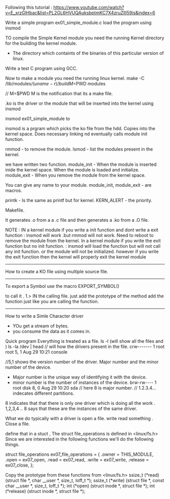 Following this tutorial : https://www.youtube.com/watch?v=E_xrzGlHbac&list=PL2GL6HVUQAuksbptmKC7X4zruZlIl59is&index=6

Write a simple program
	ex01_simple_module.c
load the program
	using insmod

TO compile the Simple Kernel module you need the running Kernel directory for the building the kernel module. 
- The directory which containts of the binaries of this particular version of linux. 

Write a test C program using GCC. 

Now to make a module you need the running linux kernel. 
make -C /lib/modules/$(uname -r)/build M=$PWD modules

 
// M=$PWD M is the notification that its a make file. 

 .ko is the driver or the module that will be inserted into the kernel using insmod

insmod ex01_simple_module to 

insmod is a prgram which picks the ko file from the hdd. Copies into the kernel space. Does necessary linking nd eventually calls module init function. 

rmmod - to remove the module. 
lsmod - list the modules present in the kernel. 


we have written two function.
	module_init - When the module is inserted inide the kernel space. When the module is loaded and initialize. 
	module_exit - When you remove the module from the kernel space.

You can give any name to your module. 
	module_init, module_exit - are macros. 

printk - Is the same as printf but for kernel. 
KERN_ALERT - the priority. 

Makefile. 

It generates .o from a a .c file and then generates a .ko from a .O file. 
 
NOTE :
IN a kernel module if you write a init function and dont write a exit function : insmod will work .but rmmod will not work. Need to reboot to remove the module from the kernel. 
In a kernel module if you write the exit function but no init function. : insmod will load the function but will not call any init function. or the module will not be initialized. however if you write the exit function then the kernel will properly exit the kernel module

----------- 
How to create a KO file using multiple source file. 

-----------
To export a Symbol use the macro 
EXPORT_SYMBOL(<name of the function that you want to export or a global variable>)

to call it . 
1.> IN the calling file. 
	just add the prototype of the method
	add the function just like you are calling the function. 

-----------
How to write a Simle Character driver 
 - YOu get a stream of bytes. 
 - you consume the data as it comes in. 

Quick program 
Everything is treated as a file. 
ls -l (will show all the files and )
ls -la /dev | head // will how the drivers present in the file. 
crw-------  1 root root        5,   1 Aug 29 10:21 console

//5,1 shows the version number of the driver. Major number and the minor number of the device. 
- Major number is the unique way of identifying it with the device. 
- minor number is the number of instances of the device. 
brw-rw----  1 root disk        8,   0 Aug 29 10:20 sda
// here 8 is major number. 
// 1.2.3.4... indecates different partitions. 

8 indicates that that there is only one driver which is doing all the work . 1,2,3,4 .. 8 says that these are the instances of the same driver. 

What we do typically with a driver is open a file. write  read something . Close a file. 

define that in a stuct , The struct file_operations is defined in <linux/fs.h>
Since we are interested in the following functions we'll do the following things.

struct file_operations ex07_file_operations = {
	.owner = THIS_MODULE,
	.open = ex07_open,
	.read = ex07_read,
	.write = ex07_write,
	.release = ex07_close,
};


Copy the prototype from these functions from <linux/fs.h>
	ssize_t (*read) (struct file *, char __user *, size_t, loff_t *);
	ssize_t (*write) (struct file *, const char __user *, size_t, loff_t *);
	int (*open) (struct inode *, struct file *);
	int (*release) (struct inode *, struct file *);



